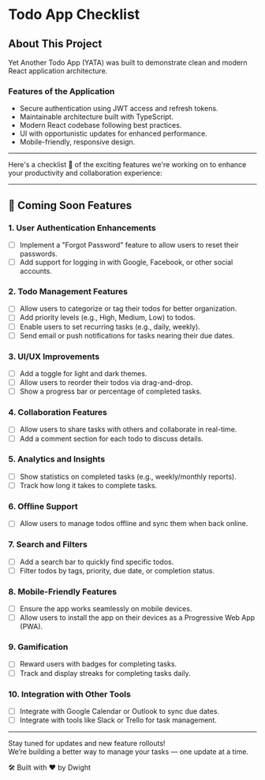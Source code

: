 # Todo App Checklist

## About This Project

Yet Another Todo App (YATA) was built to demonstrate clean and modern React application architecture.

### Features of the Application

- Secure authentication using JWT access and refresh tokens.
- Maintainable architecture built with TypeScript.
- Modern React codebase following best practices.
- UI with opportunistic updates for enhanced performance.
- Mobile-friendly, responsive design.

---

Here's a checklist 🎯 of the exciting features we're working on to enhance your productivity and collaboration experience:

---

## 🚀 Coming Soon Features

### 1. User Authentication Enhancements

- [ ] Implement a "Forgot Password" feature to allow users to reset their passwords.
- [ ] Add support for logging in with Google, Facebook, or other social accounts.

### 2. Todo Management Features

- [ ] Allow users to categorize or tag their todos for better organization.
- [ ] Add priority levels (e.g., High, Medium, Low) to todos.
- [ ] Enable users to set recurring tasks (e.g., daily, weekly).
- [ ] Send email or push notifications for tasks nearing their due dates.

### 3. UI/UX Improvements

- [ ] Add a toggle for light and dark themes.
- [ ] Allow users to reorder their todos via drag-and-drop.
- [ ] Show a progress bar or percentage of completed tasks.

### 4. Collaboration Features

- [ ] Allow users to share tasks with others and collaborate in real-time.
- [ ] Add a comment section for each todo to discuss details.

### 5. Analytics and Insights

- [ ] Show statistics on completed tasks (e.g., weekly/monthly reports).
- [ ] Track how long it takes to complete tasks.

### 6. Offline Support

- [ ] Allow users to manage todos offline and sync them when back online.

### 7. Search and Filters

- [ ] Add a search bar to quickly find specific todos.
- [ ] Filter todos by tags, priority, due date, or completion status.

### 8. Mobile-Friendly Features

- [ ] Ensure the app works seamlessly on mobile devices.
- [ ] Allow users to install the app on their devices as a Progressive Web App (PWA).

### 9. Gamification

- [ ] Reward users with badges for completing tasks.
- [ ] Track and display streaks for completing tasks daily.

### 10. Integration with Other Tools

- [ ] Integrate with Google Calendar or Outlook to sync due dates.
- [ ] Integrate with tools like Slack or Trello for task management.

---

Stay tuned for updates and new feature rollouts!  
We’re building a better way to manage your tasks — one update at a time.

🛠️ Built with ❤️ by Dwight

